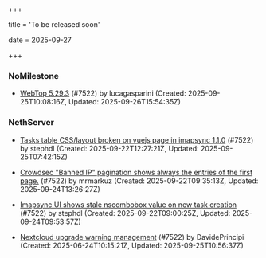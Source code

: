 +++

title = 'To be released soon'

date = 2025-09-27

+++

### NoMilestone

- [WebTop 5.29.3](https://github.com/NethServer/dev/issues/7655) (#7522) by lucagasparini (Created: 2025-09-25T10:08:16Z, Updated: 2025-09-26T15:54:35Z)

### NethServer

- [Tasks table CSS/layout broken on vuejs page in imapsync 1.1.0](https://github.com/NethServer/dev/issues/7645) (#7522) by stephdl (Created: 2025-09-22T12:27:21Z, Updated: 2025-09-25T07:42:15Z)

- [Crowdsec "Banned IP" pagination shows always the entries of the first page.](https://github.com/NethServer/dev/issues/7643) (#7522) by mrmarkuz (Created: 2025-09-22T09:35:13Z, Updated: 2025-09-24T13:26:27Z)

- [Imapsync UI shows stale nscombobox value on new task creation](https://github.com/NethServer/dev/issues/7642) (#7522) by stephdl (Created: 2025-09-22T09:00:25Z, Updated: 2025-09-24T09:53:57Z)

- [Nextcloud upgrade warning management](https://github.com/NethServer/dev/issues/7522) (#7522) by DavidePrincipi (Created: 2025-06-24T10:15:21Z, Updated: 2025-09-25T10:56:37Z)

